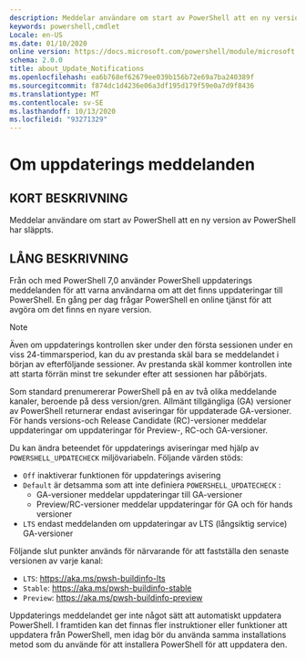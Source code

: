```yaml
---
description: Meddelar användare om start av PowerShell att en ny version av PowerShell har släppts.
keywords: powershell,cmdlet
Locale: en-US
ms.date: 01/10/2020
online version: https://docs.microsoft.com/powershell/module/microsoft.powershell.core/about/about_update_notifications?view=powershell-7&WT.mc_id=ps-gethelp
schema: 2.0.0
title: about_Update_Notifications
ms.openlocfilehash: ea6b768ef62679ee039b156b72e69a7ba240389f
ms.sourcegitcommit: f874dc1d4236e06a3df195d179f59e0a7d9f8436
ms.translationtype: MT
ms.contentlocale: sv-SE
ms.lasthandoff: 10/13/2020
ms.locfileid: "93271329"
---
```

# <a name="about-update-notifications"></a>Om uppdaterings meddelanden

## <a name="short-description"></a>KORT BESKRIVNING

Meddelar användare om start av PowerShell att en ny version av PowerShell har släppts.

## <a name="long-description"></a>LÅNG BESKRIVNING

Från och med PowerShell 7,0 använder PowerShell uppdaterings meddelanden för att varna användarna om att det finns uppdateringar till PowerShell. En gång per dag frågar PowerShell en online tjänst för att avgöra om det finns en nyare version.

> [!NOTE]
> Även om uppdaterings kontrollen sker under den första sessionen under en viss 24-timmarsperiod, kan du av prestanda skäl bara se meddelandet i början av efterföljande sessioner. Av prestanda skäl kommer kontrollen inte att starta förrän minst tre sekunder efter att sessionen har påbörjats.

Som standard prenumererar PowerShell på en av två olika meddelande kanaler, beroende på dess version/gren. Allmänt tillgängliga (GA) versioner av PowerShell returnerar endast aviseringar för uppdaterade GA-versioner. För hands versions-och Release Candidate (RC)-versioner meddelar uppdateringar om uppdateringar för Preview-, RC-och GA-versioner.

Du kan ändra beteendet för uppdaterings aviseringar med hjälp av `POWERSHELL_UPDATECHECK` miljövariabeln. Följande värden stöds:

- `Off` inaktiverar funktionen för uppdaterings avisering
- `Default` är detsamma som att inte definiera `POWERSHELL_UPDATECHECK` :
  - GA-versioner meddelar uppdateringar till GA-versioner
  - Preview/RC-versioner meddelar uppdateringar för GA och för hands versioner
- `LTS` endast meddelanden om uppdateringar av LTS (långsiktig service) GA-versioner

Följande slut punkter används för närvarande för att fastställa den senaste versionen av varje kanal:

- `LTS`: https://aka.ms/pwsh-buildinfo-lts
- `Stable`: https://aka.ms/pwsh-buildinfo-stable
- `Preview`: https://aka.ms/pwsh-buildinfo-preview

Uppdaterings meddelandet ger inte något sätt att automatiskt uppdatera PowerShell. I framtiden kan det finnas fler instruktioner eller funktioner att uppdatera från PowerShell, men idag bör du använda samma installations metod som du använde för att installera PowerShell för att uppdatera den.
